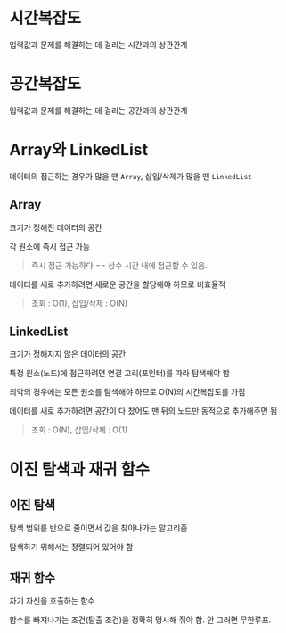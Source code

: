 # 시간복잡도
입력값과 문제를 해결하는 데 걸리는 시간과의 상관관계

# 공간복잡도
입력값과 문제를 해결하는 데 걸리는 공간과의 상관관계

# Array와 LinkedList
데이터의 접근하는 경우가 많을 땐 `Array`, 삽입/삭제가 많을 땐 `LinkedList`

## Array
크기가 정해진 데이터의 공간

각 원소에 즉시 접근 가능
> 즉시 접근 가능하다 == 상수 시간 내에 접근할 수 있음.

데이터를 새로 추가하려면 새로운 공간을 할당해야 하므로 비효율적

> 조회 : O(1), 삽입/삭제 : O(N)

## LinkedList
크기가 정해지지 않은 데이터의 공간

특정 원소(노드)에 접근하려면 연결 고리(포인터)를 따라 탐색해야 함

최악의 경우에는 모든 원소를 탐색해야 하므로 O(N)의 시간복잡도를 가짐

데이터를 새로 추가하려면 공간이 다 찼어도 맨 뒤의 노드만 동적으로 추가해주면 됨

> 조회 : O(N), 삽입/삭제 : O(1)

# 이진 탐색과 재귀 함수

## 이진 탐색
탐색 범위를 반으로 줄이면서 값을 찾아나가는 알고리즘

탐색하기 위해서는 정렬되어 있어야 함

## 재귀 함수
자기 자신을 호출하는 함수

함수를 빠져나가는 조건(탈출 조건)을 정확히 명시해 줘야 함. 안 그러면 무한루프.